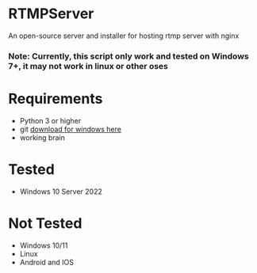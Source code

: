 # RTMPServer
An open-source server and installer for hosting rtmp server with nginx
### Note: Currently, this script only work and tested on Windows 7+, it may not work in linux or other oses

# Requirements
- Python 3 or higher
- git [download for windows here](https://git-scm.com/downloads)
- working brain
  
# Tested
- Windows 10 Server 2022

# Not Tested
- Windows 10/11
- Linux
- Android and IOS
